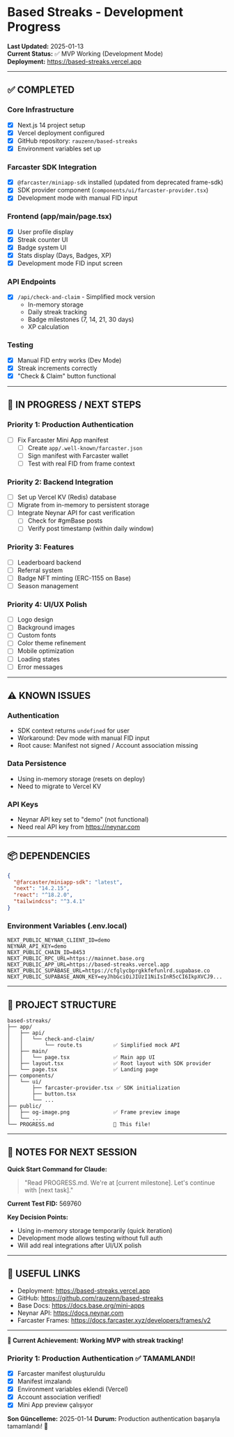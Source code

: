 # Based Streaks - Development Progress

**Last Updated:** 2025-01-13  
**Current Status:** ✅ MVP Working (Development Mode)  
**Deployment:** https://based-streaks.vercel.app

---

## ✅ COMPLETED

### Core Infrastructure
- [x] Next.js 14 project setup
- [x] Vercel deployment configured
- [x] GitHub repository: `rauzenn/based-streaks`
- [x] Environment variables set up

### Farcaster SDK Integration
- [x] `@farcaster/miniapp-sdk` installed (updated from deprecated frame-sdk)
- [x] SDK provider component (`components/ui/farcaster-provider.tsx`)
- [x] Development mode with manual FID input

### Frontend (app/main/page.tsx)
- [x] User profile display
- [x] Streak counter UI
- [x] Badge system UI
- [x] Stats display (Days, Badges, XP)
- [x] Development mode FID input screen

### API Endpoints
- [x] `/api/check-and-claim` - Simplified mock version
  - In-memory storage
  - Daily streak tracking
  - Badge milestones (7, 14, 21, 30 days)
  - XP calculation

### Testing
- [x] Manual FID entry works (Dev Mode)
- [x] Streak increments correctly
- [x] "Check & Claim" button functional

---

## 🚧 IN PROGRESS / NEXT STEPS

### Priority 1: Production Authentication
- [ ] Fix Farcaster Mini App manifest
  - [ ] Create `app/.well-known/farcaster.json`
  - [ ] Sign manifest with Farcaster wallet
  - [ ] Test with real FID from frame context

### Priority 2: Backend Integration
- [ ] Set up Vercel KV (Redis) database
- [ ] Migrate from in-memory to persistent storage
- [ ] Integrate Neynar API for cast verification
  - [ ] Check for #gmBase posts
  - [ ] Verify post timestamp (within daily window)

### Priority 3: Features
- [ ] Leaderboard backend
- [ ] Referral system
- [ ] Badge NFT minting (ERC-1155 on Base)
- [ ] Season management

### Priority 4: UI/UX Polish
- [ ] Logo design
- [ ] Background images
- [ ] Custom fonts
- [ ] Color theme refinement
- [ ] Mobile optimization
- [ ] Loading states
- [ ] Error messages

---

## ⚠️ KNOWN ISSUES

### Authentication
- SDK context returns `undefined` for user
- Workaround: Dev mode with manual FID input
- Root cause: Manifest not signed / Account association missing

### Data Persistence
- Using in-memory storage (resets on deploy)
- Need to migrate to Vercel KV

### API Keys
- Neynar API key set to "demo" (not functional)
- Need real API key from https://neynar.com

---

## 📦 DEPENDENCIES

```json
{
  "@farcaster/miniapp-sdk": "latest",
  "next": "14.2.15",
  "react": "^18.2.0",
  "tailwindcss": "^3.4.1"
}
```

### Environment Variables (.env.local)
```
NEXT_PUBLIC_NEYNAR_CLIENT_ID=demo
NEYNAR_API_KEY=demo
NEXT_PUBLIC_CHAIN_ID=8453
NEXT_PUBLIC_RPC_URL=https://mainnet.base.org
NEXT_PUBLIC_APP_URL=https://based-streaks.vercel.app
NEXT_PUBLIC_SUPABASE_URL=https://cfglycbprgkkfefunlrd.supabase.co
NEXT_PUBLIC_SUPABASE_ANON_KEY=eyJhbGciOiJIUzI1NiIsInR5cCI6IkpXVCJ9...
```

---

## 🎯 PROJECT STRUCTURE

```
based-streaks/
├── app/
│   ├── api/
│   │   └── check-and-claim/
│   │       └── route.ts          ✅ Simplified mock API
│   ├── main/
│   │   └── page.tsx              ✅ Main app UI
│   ├── layout.tsx                ✅ Root layout with SDK provider
│   └── page.tsx                  ✅ Landing page
├── components/
│   └── ui/
│       ├── farcaster-provider.tsx ✅ SDK initialization
│       ├── button.tsx
│       └── ...
├── public/
│   ├── og-image.png              ✅ Frame preview image
│   └── ...
└── PROGRESS.md                   📝 This file!
```

---

## 📝 NOTES FOR NEXT SESSION

**Quick Start Command for Claude:**
> "Read PROGRESS.md. We're at [current milestone]. Let's continue with [next task]."

**Current Test FID:** 569760

**Key Decision Points:**
- Using in-memory storage temporarily (quick iteration)
- Development mode allows testing without full auth
- Will add real integrations after UI/UX polish

---

## 🔗 USEFUL LINKS

- Deployment: https://based-streaks.vercel.app
- GitHub: https://github.com/rauzenn/based-streaks
- Base Docs: https://docs.base.org/mini-apps
- Neynar API: https://docs.neynar.com
- Farcaster Frames: https://docs.farcaster.xyz/developers/frames/v2

---

**🎉 Current Achievement: Working MVP with streak tracking!**

### Priority 1: Production Authentication ✅ TAMAMLANDI!
- [x] Farcaster manifest oluşturuldu
- [x] Manifest imzalandı
- [x] Environment variables eklendi (Vercel)
- [x] Account association verified!
- [x] Mini App preview çalışıyor

**Son Güncelleme:** 2025-01-14
**Durum:** Production authentication başarıyla tamamlandı! 🎉
